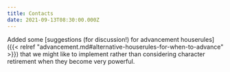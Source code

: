 ```yaml
---
title: Contacts
date: 2021-09-13T08:30:00.000Z
---
```


Added some [suggestions (for discussion!) for advancement houserules]({{< relref "advancement.md#alternative-houserules-for-when-to-advance" >}}) that we might like to implement rather than considering character retirement when they become very powerful.
<!--more-->